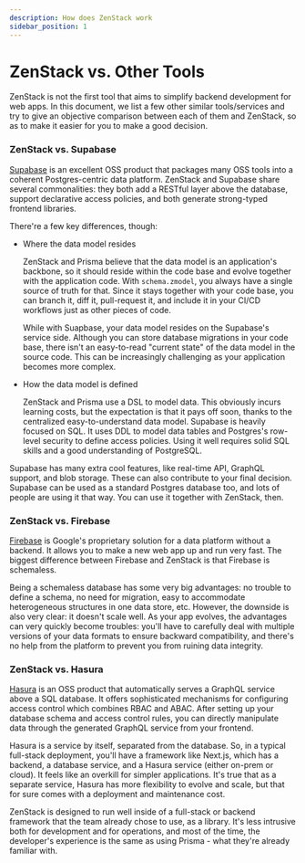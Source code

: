 ```yaml
---
description: How does ZenStack work
sidebar_position: 1
---
```


# ZenStack vs. Other Tools

ZenStack is not the first tool that aims to simplify backend development for web apps. In this document, we list a few other similar tools/services and try to give an objective comparison between each of them and ZenStack, so as to make it easier for you to make a good decision.

### ZenStack vs. Supabase

[Supabase](https://supabase.com) is an excellent OSS product that packages many OSS tools into a coherent Postgres-centric data platform. ZenStack and Supabase share several commonalities: they both add a RESTful layer above the database, support declarative access policies, and both generate strong-typed frontend libraries.

There're a few key differences, though:

-   Where the data model resides

    ZenStack and Prisma believe that the data model is an application's backbone, so it should reside within the code base and evolve together with the application code. With `schema.zmodel`, you always have a single source of truth for that. Since it stays together with your code base, you can branch it, diff it, pull-request it, and include it in your CI/CD workflows just as other pieces of code.

    While with Suapbase, your data model resides on the Supabase's service side. Although you can store database migrations in your code base, there isn't an easy-to-read "current state" of the data model in the source code. This can be increasingly challenging as your application becomes more complex.

-   How the data model is defined

    ZenStack and Prisma use a DSL to model data. This obviously incurs learning costs, but the expectation is that it pays off soon, thanks to the centralized easy-to-understand data model. Supabase is heavily focused on SQL. It uses DDL to model data tables and Postgres's row-level security to define access policies. Using it well requires solid SQL skills and a good understanding of PostgreSQL.

Supabase has many extra cool features, like real-time API, GraphQL support, and blob storage. These can also contribute to your final decision. Supabase can be used as a standard Postgres database too, and lots of people are using it that way. You can use it together with ZenStack, then.

### ZenStack vs. Firebase

[Firebase](https://firebase.google.com/) is Google's proprietary solution for a data platform without a backend. It allows you to make a new web app up and run very fast. The biggest difference between Firebase and ZenStack is that Firebase is schemaless.

Being a schemaless database has some very big advantages: no trouble to define a schema, no need for migration, easy to accommodate heterogeneous structures in one data store, etc. However, the downside is also very clear: it doesn't scale well. As your app evolves, the advantages can very quickly become troubles: you'll have to carefully deal with multiple versions of your data formats to ensure backward compatibility, and there's no help from the platform to prevent you from ruining data integrity.

### ZenStack vs. Hasura

[Hasura](https://hasura.io/) is an OSS product that automatically serves a GraphQL service above a SQL database. It offers sophisticated mechanisms for configuring access control which combines RBAC and ABAC. After setting up your database schema and access control rules, you can directly manipulate data through the generated GraphQL service from your frontend.

Hasura is a service by itself, separated from the database. So, in a typical full-stack deployment, you'll have a framework like Next.js, which has a backend, a database service, and a Hasura service (either on-prem or cloud). It feels like an overkill for simpler applications. It's true that as a separate service, Hasura has more flexibility to evolve and scale, but that for sure comes with a deployment and maintenance cost.

ZenStack is designed to run well inside of a full-stack or backend framework that the team already chose to use, as a library. It's less intrusive both for development and for operations, and most of the time, the developer's experience is the same as using Prisma - what they're already familiar with.
